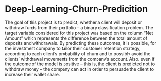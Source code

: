 # Deep-Learning-Churn-Predicition
The goal of this project is to predict, whether a client will deposit or withdraw funds from their portfolio – a binary classification problem. The target variable considered for this project was based on the column “Net Amount” which represents the difference between the total amount of deposits and withdrawals.
By predicting these outcomes, it is possible, for the investment company to tailor their customer retention strategy, according to each client’s probability of churn and to possibly avoid the clients’ withdrawal movements from the company’s account. Also, even if the outcome of the model is positive – this is, the client is predicted not to withdraw money – the company can act in order to persuade the client to increase their wallet share. 
